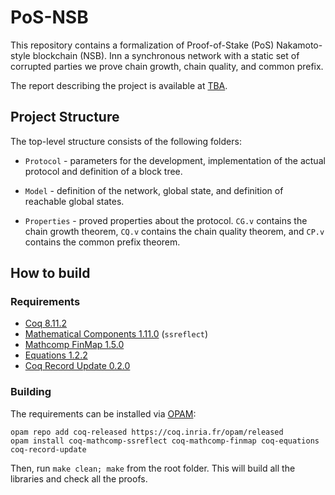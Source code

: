 # PoS-NSB
This repository contains a formalization of Proof-of-Stake (PoS)
Nakamoto-style blockchain (NSB). Inn a synchronous network with a
static set of corrupted parties we prove chain growth, chain quality,
and common prefix.

The report describing the project is available at [TBA](TBA).

## Project Structure

The top-level structure consists of the following folders:

* `Protocol` - parameters for the development, implementation of the
  actual protocol and definition of a block tree.
  
* `Model` - definition of the network, global state, and definition of
  reachable global states.

* `Properties` - proved properties about the protocol. `CG.v` contains
  the chain growth theorem, `CQ.v` contains the chain quality theorem,
  and `CP.v` contains the common prefix theorem.

## How to build

### Requirements

* [Coq 8.11.2](https://coq.inria.fr/)
* [Mathematical Components 1.11.0](http://math-comp.github.io/math-comp/) (`ssreflect`)
* [Mathcomp FinMap 1.5.0](https://github.com/math-comp/finmap)
* [Equations 1.2.2](https://github.com/mattam82/Coq-Equations)
* [Coq Record Update 0.2.0](https://github.com/tchajed/coq-record-update)

### Building
The requirements can be installed via [OPAM](https://opam.ocaml.org/doc/Install.html):
```
opam repo add coq-released https://coq.inria.fr/opam/released
opam install coq-mathcomp-ssreflect coq-mathcomp-finmap coq-equations coq-record-update
```

Then, run `make clean; make` from the root folder. This will build all
the libraries and check all the proofs.

